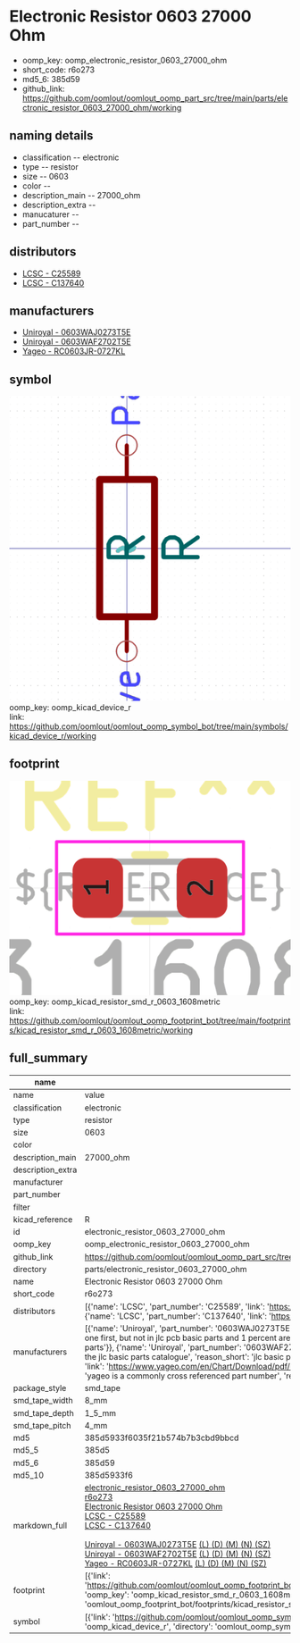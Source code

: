 # Electronic Resistor 0603 27000 Ohm

  
* oomp_key: oomp_electronic_resistor_0603_27000_ohm 
* short_code: r6o273
* md5_6: 385d59  
* github_link: https://github.com/oomlout/oomlout_oomp_part_src/tree/main/parts/electronic_resistor_0603_27000_ohm/working  
## naming details
* classification -- electronic
* type -- resistor
* size -- 0603
* color -- 
* description_main -- 27000_ohm
* description_extra -- 
* manucaturer -- 
* part_number -- 

## distributors
* [LCSC - C25589](https://lcsc.com/product-detail/C25589.html)  
* [LCSC - C137640](https://lcsc.com/product-detail/C137640.html)  

## manufacturers
* [Uniroyal - 0603WAJ0273T5E]()  
* [Uniroyal - 0603WAF2702T5E]()  
* [Yageo - RC0603JR-0727KL](https://www.yageo.com/en/Chart/Download/pdf/RC0603JR-0727KL)  

## symbol

![](symbol/0/working/working_600.png)  
oomp_key: oomp_kicad_device_r  
link: https://github.com/oomlout/oomlout_oomp_symbol_bot/tree/main/symbols/kicad_device_r/working  

## footprint

![](footprint/0/working/working_600.png)  
oomp_key: oomp_kicad_resistor_smd_r_0603_1608metric  
link: https://github.com/oomlout/oomlout_oomp_footprint_bot/tree/main/footprints/kicad_resistor_smd_r_0603_1608metric/working  

## full_summary
| name | value | 
| --- | --- | 
| name | value | 
| classification | electronic | 
| type | resistor | 
| size | 0603 | 
| color |  | 
| description_main | 27000_ohm | 
| description_extra |  | 
| manufacturer |  | 
| part_number |  | 
| filter |  | 
| kicad_reference | R | 
| id | electronic_resistor_0603_27000_ohm | 
| oomp_key | oomp_electronic_resistor_0603_27000_ohm | 
| github_link | https://github.com/oomlout/oomlout_oomp_part_src/tree/main/parts/electronic_resistor_0603_27000_ohm/working | 
| directory | parts/electronic_resistor_0603_27000_ohm | 
| name | Electronic Resistor 0603 27000 Ohm | 
| short_code | r6o273 | 
| distributors | [{'name': 'LCSC', 'part_number': 'C25589', 'link': 'https://lcsc.com/product-detail/C25589.html', 'id': 'distributor_lcsc'}, {'name': 'LCSC', 'part_number': 'C137640', 'link': 'https://lcsc.com/product-detail/C137640.html', 'id': 'distributor_lcsc'}] | 
| manufacturers | [{'name': 'Uniroyal', 'part_number': '0603WAJ0273T5E', 'link': '', 'id': 'manufacturer_uniroyal', 'note': {'reason': 'did this one first, but not in jlc pcb basic parts and 1 percent are and they are the same price', 'reason_short': 'not in jlc basic parts'}}, {'name': 'Uniroyal', 'part_number': '0603WAF2702T5E', 'link': '', 'id': 'manufacturer_uniroyal', 'note': {'reason': 'in the jlc basic parts catalogue', 'reason_short': 'jlc basic part'}}, {'name': 'Yageo', 'part_number': 'RC0603JR-0727KL', 'link': 'https://www.yageo.com/en/Chart/Download/pdf/RC0603JR-0727KL', 'id': 'manufacturer_yageo', 'note': {'reason': 'yageo is a commonly cross referenced part number', 'reason_short': 'available everywhere'}}] | 
| package_style | smd_tape | 
| smd_tape_width | 8_mm | 
| smd_tape_depth | 1_5_mm | 
| smd_tape_pitch | 4_mm | 
| md5 | 385d5933f6035f21b574b7b3cbd9bbcd | 
| md5_5 | 385d5 | 
| md5_6 | 385d59 | 
| md5_10 | 385d5933f6 | 
| markdown_full | [electronic_resistor_0603_27000_ohm](https://github.com/oomlout/oomlout_oomp_part_src/tree/main/parts/electronic_resistor_0603_27000_ohm/working)<br>[r6o273](https://github.com/oomlout/oomlout_oomp_part_src/tree/main/parts/electronic_resistor_0603_27000_ohm/working)<br>[Electronic Resistor 0603 27000 Ohm](https://github.com/oomlout/oomlout_oomp_part_src/tree/main/parts/electronic_resistor_0603_27000_ohm/working)<br>[LCSC - C25589<br>](https://lcsc.com/product-detail/C25589.html)[LCSC - C137640<br>](https://lcsc.com/product-detail/C137640.html)<br>[Uniroyal - 0603WAJ0273T5E]() [(L)  ](https://www.lcsc.com/search?q=0603WAJ0273T5E)[(D)  ](https://www.digikey.com/en/products?keywords=0603WAJ0273T5E)[(M)  ](https://www.mouser.com/Search/Refine?Keyword=0603WAJ0273T5E)[(N)  ](https://www.newark.com/search?st=0603WAJ0273T5E)[(SZ)  ](https://so.szlcsc.com/global.html?k=0603WAJ0273T5E)<br>[Uniroyal - 0603WAF2702T5E]() [(L)  ](https://www.lcsc.com/search?q=0603WAF2702T5E)[(D)  ](https://www.digikey.com/en/products?keywords=0603WAF2702T5E)[(M)  ](https://www.mouser.com/Search/Refine?Keyword=0603WAF2702T5E)[(N)  ](https://www.newark.com/search?st=0603WAF2702T5E)[(SZ)  ](https://so.szlcsc.com/global.html?k=0603WAF2702T5E)<br>[Yageo - RC0603JR-0727KL](https://www.yageo.com/en/Chart/Download/pdf/RC0603JR-0727KL) [(L)  ](https://www.lcsc.com/search?q=RC0603JR-0727KL)[(D)  ](https://www.digikey.com/en/products?keywords=RC0603JR-0727KL)[(M)  ](https://www.mouser.com/Search/Refine?Keyword=RC0603JR-0727KL)[(N)  ](https://www.newark.com/search?st=RC0603JR-0727KL)[(SZ)  ](https://so.szlcsc.com/global.html?k=RC0603JR-0727KL)<br> | 
| footprint | [{'link': 'https://github.com/oomlout/oomlout_oomp_footprint_bot/tree/main/foootprntss/kicad_resistor_smd_r_0603_1608metric', 'oomp_key': 'oomp_kicad_resistor_smd_r_0603_1608metric', 'directory': 'oomlout_oomp_footprint_bot/footprints/kicad_resistor_smd_r_0603_1608metric//working/working.kicad_mod'}] | 
| symbol | [{'link': 'https://github.com/oomlout/oomlout_oomp_symbol_bot/tree/main/symbols/kicad_device_r', 'oomp_key': 'oomp_kicad_device_r', 'directory': 'oomlout_oomp_symbol_bot/symbols/kicad_device_r//working/working.kicad_sym'}] | 
